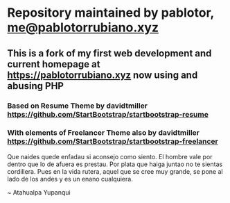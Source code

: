 # Repository maintained by pablotor, me@pablotorrubiano.xyz

## This is a fork of my first web development and current homepage at https://pablotorrubiano.xyz now using and abusing PHP

### Based on Resume Theme by davidtmiller https://github.com/StartBootstrap/startbootstrap-resume
### With elements of Freelancer Theme also by davidtmiller https://github.com/StartBootstrap/startbootstrap-freelancer




Que naides quede enfadau
si aconsejo como siento.
El hombre vale por dentro
que lo de afuera es prestau.
Por plata que haiga juntao
no te sientas cordillera.
Pues en la vida rutera,
aquel que se cree muy grande,
se pone al lado de los andes
y es un enano cualquiera.

~ Atahualpa Yupanqui
